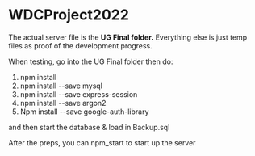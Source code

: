 # WDCProject2022

The actual server file is the **UG Final folder.**
Everything else is just temp files as proof of the development progress.

When testing, go into the UG Final folder
then do:
1. npm install
2. npm install --save mysql
3. npm install --save express-session
4. npm install --save argon2
5. Npm install --save google-auth-library

and then start the database & load in Backup.sql

After the preps, you can npm_start to start up the server
